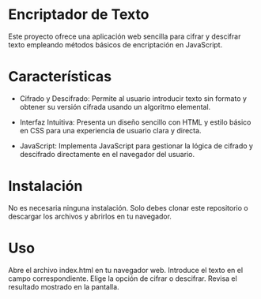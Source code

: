 # Encriptador de Texto
Este proyecto ofrece una aplicación web sencilla para cifrar y descifrar texto empleando métodos básicos de encriptación en JavaScript.

# Características
- Cifrado y Descifrado: Permite al usuario introducir texto sin formato y obtener su versión cifrada usando un algoritmo elemental.

- Interfaz Intuitiva: Presenta un diseño sencillo con HTML y estilo básico en CSS para una experiencia de usuario clara y directa.

- JavaScript: Implementa JavaScript para gestionar la lógica de cifrado y descifrado directamente en el navegador del usuario.

# Instalación
No es necesaria ninguna instalación. Solo debes clonar este repositorio o descargar los archivos y abrirlos en tu navegador.

# Uso
Abre el archivo index.html en tu navegador web.
Introduce el texto en el campo correspondiente.
Elige la opción de cifrar o descifrar.
Revisa el resultado mostrado en la pantalla.
